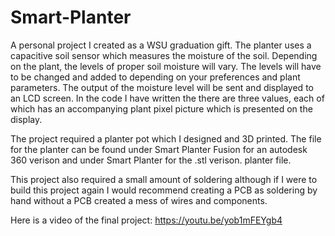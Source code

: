 # Smart-Planter
A personal project I created as a WSU graduation gift. The planter uses a capacitive soil sensor which measures the moisture of the soil. Depending on the plant, the levels of proper soil moisture will vary. The levels will have to be changed and added to depending on your preferences and plant parameters.  The output of the moisture level will be sent and displayed to an LCD screen. In the code I have written the there are three values, each of which has an accompanying plant pixel picture which is presented on the display. 

The project required a planter pot which I designed and 3D printed. The file for the planter can be found under Smart Planter Fusion for an autodesk 360 verison and under Smart Planter for the .stl verison. planter file. 

This project also required a small amount of soldering although if I were to build this project again I would recommend creating a PCB as soldering by hand without a PCB created a mess of wires and components. 

Here is a video of the final project: 
https://youtu.be/yob1mFEYgb4
